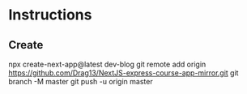 # Instructions

## Create

npx create-next-app@latest dev-blog
git remote add origin https://github.com/Drag13/NextJS-express-course-app-mirror.git
git branch -M master
git push -u origin master